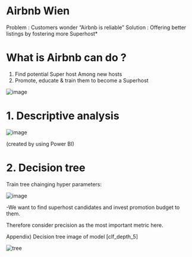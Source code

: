 # Airbnb Wien


Problem : Customers wonder “Airbnb is reliable”
Solution : Offering better listings by fostering more Superhost*


# What is Airbnb can do ?
1. Find potential Super host Among new hosts
2. Promote, educate & train them to become a Superhost 

![image](https://user-images.githubusercontent.com/97410949/193340091-4ab9c96a-ebcd-4bd6-9b07-e49f0de106ff.png)



# 1. Descriptive analysis


![image](https://user-images.githubusercontent.com/97410949/193340538-0e442d3a-e910-4ef8-be31-3d21bde13a14.png)


(created by using Power BI)



# 2. Decision tree

Train tree chainging hyper parameters:


![image](https://user-images.githubusercontent.com/97410949/193341074-934bb99f-c863-45e2-9508-48a330308f63.png)



-We want to find superhost candidates and invest promotion budget to them.


Therefore consider precision as the most important metric here.


Appendix) Decision tree image of model [clf_depth_5]

![tree](https://user-images.githubusercontent.com/97410949/193340996-984b5dc7-da2b-4052-b2f2-c59cb841c96e.png)

